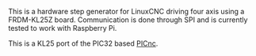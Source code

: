 This is a hardware step generator for LinuxCNC driving four axis using a FRDM-KL25Z board. Communication is done through SPI and is currently tested to work with Raspberry Pi.

This is a KL25 port of the PIC32 based [PICnc](https://code.google.com/p/picnc/).